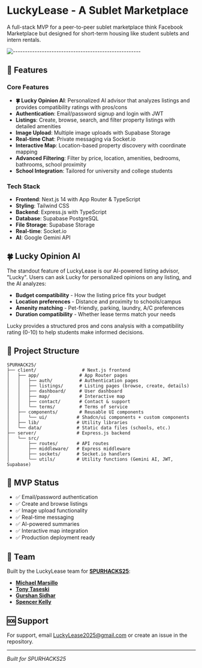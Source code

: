# LuckyLease - A Sublet Marketplace

A full-stack MVP for a peer-to-peer sublet marketplace think Facebook Marketplace but designed for short-term housing like student sublets and intern rentals.

![-----------------------------------------------------](https://raw.githubusercontent.com/andreasbm/readme/master/assets/lines/rainbow.png)

## 🚀 Features

### Core Features
- **🍀 Lucky Opinion AI**: Personalized AI advisor that analyzes listings and provides compatibility ratings with pros/cons
- **Authentication**: Email/password signup and login with JWT
- **Listings**: Create, browse, search, and filter property listings with detailed amenities
- **Image Upload**: Multiple image uploads with Supabase Storage
- **Real-time Chat**: Private messaging via Socket.io
- **Interactive Map**: Location-based property discovery with coordinate mapping
- **Advanced Filtering**: Filter by price, location, amenities, bedrooms, bathrooms, school proximity
- **School Integration**: Tailored for university and college students

### Tech Stack
- **Frontend**: Next.js 14 with App Router & TypeScript
- **Styling**: Tailwind CSS
- **Backend**: Express.js with TypeScript
- **Database**: Supabase PostgreSQL
- **File Storage**: Supabase Storage
- **Real-time**: Socket.io
- **AI**: Google Gemini API

## 🍀 Lucky Opinion AI

The standout feature of LuckyLease is our AI-powered listing advisor, "Lucky". Users can ask Lucky for personalized opinions on any listing, and the AI analyzes:

- **Budget compatibility** - How the listing price fits your budget
- **Location preferences** - Distance and proximity to schools/campus
- **Amenity matching** - Pet-friendly, parking, laundry, A/C preferences
- **Duration compatibility** - Whether lease terms match your needs

Lucky provides a structured pros and cons analysis with a compatibility rating (0-10) to help students make informed decisions.

## 📁 Project Structure

```
SPURHACK25/
├── client/                 # Next.js frontend
│   ├── app/               # App Router pages
│   │   ├── auth/          # Authentication pages
│   │   ├── listings/      # Listing pages (browse, create, details)
│   │   ├── dashboard/     # User dashboard
│   │   ├── map/           # Interactive map
│   │   ├── contact/       # Contact & support
│   │   └── terms/         # Terms of service
│   ├── components/        # Reusable UI components
│   │   └── ui/           # Shadcn/ui components + custom components
│   ├── lib/              # Utility libraries
│   └── data/             # Static data files (schools, etc.)
├── server/               # Express.js backend
│   └── src/
│       ├── routes/       # API routes
│       ├── middleware/   # Express middleware
│       ├── sockets/      # Socket.io handlers
│       └── utils/        # Utility functions (Gemini AI, JWT, Supabase)
```

## 🎯 MVP Status

- ✅ Email/password authentication
- ✅ Create and browse listings
- ✅ Image upload functionality
- ✅ Real-time messaging
- ✅ AI-powered summaries
- ✅ Interactive map integration
- ✅ Production deployment ready

## 👥 Team

Built by the LuckyLease team for **[SPURHACKS25](https://spurhacks.com)**:
- **[Michael Marsillo](https://www.linkedin.com/in/michaelmarsillo)** 
- **[Tony Taseski](https://www.linkedin.com/in/a-taseski)**
- **[Gurshan Sidhar](https://www.linkedin.com/in/gurshan-sidhar)**
- **[Spencer Kelly](https://www.linkedin.com/in/spencergk)** 

## 🆘 Support

For support, email LuckyLease2025@gmail.com or create an issue in the repository.

---
*Built for SPURHACKS25*
